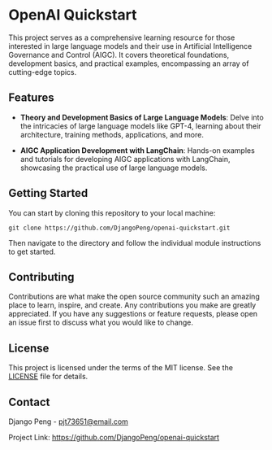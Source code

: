 # OpenAI Quickstart

This project serves as a comprehensive learning resource for those interested in large language models and their use in Artificial Intelligence Governance and Control (AIGC). It covers theoretical foundations, development basics, and practical examples, encompassing an array of cutting-edge topics.

## Features

- **Theory and Development Basics of Large Language Models**: Delve into the intricacies of large language models like GPT-4, learning about their architecture, training methods, applications, and more.

- **AIGC Application Development with LangChain**: Hands-on examples and tutorials for developing AIGC applications with LangChain, showcasing the practical use of large language models.

## Getting Started

You can start by cloning this repository to your local machine:

```shell
git clone https://github.com/DjangoPeng/openai-quickstart.git
```

Then navigate to the directory and follow the individual module instructions to get started.

## Contributing

Contributions are what make the open source community such an amazing place to learn, inspire, and create. Any contributions you make are greatly appreciated. If you have any suggestions or feature requests, please open an issue first to discuss what you would like to change.

## License

This project is licensed under the terms of the MIT license. See the [LICENSE](LICENSE) file for details.

## Contact

Django Peng - pjt73651@email.com

Project Link: https://github.com/DjangoPeng/openai-quickstart

